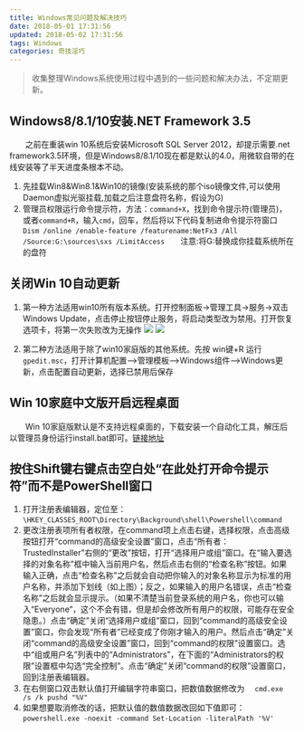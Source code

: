 ```yaml
---
title: Windows常见问题及解决技巧
date: 2018-05-01 17:31:56
updated: 2018-05-02 17:31:56
tags: Windows
categories: 奇技淫巧
---
```


> 收集整理Windows系统使用过程中遇到的一些问题和解决办法，不定期更新。

<!--more-->

## Windows8/8.1/10安装.NET Framework 3.5

　　之前在重装win 10系统后安装Microsoft SQL Server 2012，却提示需要.net framework3.5环境，但是Windows8/8.1/10现在都是默认的4.0，用微软自带的在线安装等了半天进度条根本不动。

1. 先挂载Win8&Win8.1&Win10的镜像(安装系统的那个iso镜像文件,可以使用Daemon虚拟光驱挂载,加载之后注意盘符名称，假设为G)
2. 管理员权限运行命令提示符，方法：``command+X``，找到命令提示符(管理员)，或者``command+R``，输入`cmd`，回车，然后将以下代码复制进命令提示符窗口
`Dism /online /enable-feature /featurename:NetFx3 /All /Source:G:\sources\sxs /LimitAccess`　　注意:将G:替换成你挂载系统所在的盘符

## 关闭Win 10自动更新

1. 第一种方法适用win10所有版本系统。打开控制面板->管理工具->服务->双击Windows Update，点击停止按钮停止服务，将启动类型改为禁用。打开恢复选项卡，将第一次失败改为无操作
![](http://7xwh8v.com1.z0.glb.clouddn.com/18-5-2/2543953.jpg)
![](http://7xwh8v.com1.z0.glb.clouddn.com/18-5-2/34164800.jpg)

2. 第二种方法适用于除了win10家庭版的其他系统。先按 win键+R 运行`gpedit.msc`，打开计算机配置-->管理模板-->Windows组件-->Windows更新，点击配置自动更新，选择已禁用后保存

## Win 10家庭中文版开启远程桌面

　　Win 10家庭版默认是不支持远程桌面的，下载安装一个自动化工具，解压后以管理员身份运行install.bat即可。[链接地址](https://github.com/binarymaster/rdpwrap/releases)

## 按住Shift键右键点击空白处“在此处打开命令提示符”而不是PowerShell窗口

1. 打开注册表编辑器，定位至：
　`\HKEY_CLASSES_ROOT\Directory\Background\shell\Powershell\command`
2. 更改注册表项所有者权限，在command项上点击右键，选择权限，点击高级按钮打开“command的高级安全设置”窗口，点击“所有者：TrustedInstaller”右侧的“更改”按钮，打开“选择用户或组”窗口。在“输入要选择的对象名称”框中输入当前用户名，然后点击右侧的“检查名称”按钮。如果输入正确，点击“检查名称”之后就会自动把你输入的对象名称显示为标准的用户名称，并添加下划线（如上图）；反之，如果输入的用户名错误，点击“检查名称”之后就会显示提示。（如果不清楚当前登录系统的用户名，你也可以输入“Everyone”，这个不会有错，但是却会修改所有用户的权限，可能存在安全隐患。）点击“确定”关闭“选择用户或组”窗口，回到“command的高级安全设置”窗口，你会发现“所有者”已经变成了你刚才输入的用户。然后点击“确定”关闭“command的高级安全设置”窗口，回到“command的权限”设置窗口。选中“组或用户名”列表中的“Administrators”，在下面的“Administrators的权限”设置框中勾选“完全控制”。点击“确定”关闭“command的权限”设置窗口，回到注册表编辑器。
3. 在右侧窗口双击默认值打开编辑字符串窗口，把数值数据修改为
　`cmd.exe /s /k pushd "%V"`
4. 如果想要取消修改的话，把默认值的数值数据改回如下值即可：
　`powershell.exe -noexit -command Set-Location -literalPath '%V'`
